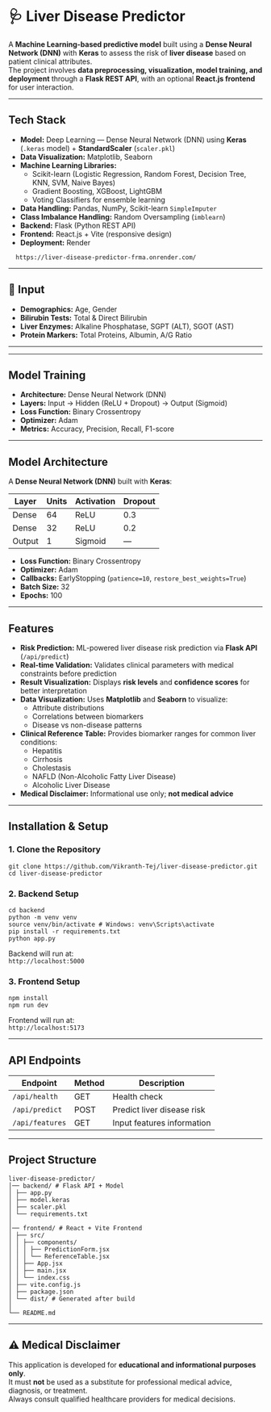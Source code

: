 # 🩺 Liver Disease Predictor

A **Machine Learning-based predictive model** built using a **Dense Neural Network (DNN)** with **Keras** to assess the risk of **liver disease** based on patient clinical attributes.  
The project involves **data preprocessing, visualization, model training, and deployment** through a **Flask REST API**, with an optional **React.js frontend** for user interaction.

---

##  Tech Stack
- **Model:** Deep Learning — Dense Neural Network (DNN) using **Keras** (`.keras` model) + **StandardScaler** (`scaler.pkl`)
- **Data Visualization:** Matplotlib, Seaborn
- **Machine Learning Libraries:**  
  - Scikit-learn (Logistic Regression, Random Forest, Decision Tree, KNN, SVM, Naive Bayes)
  - Gradient Boosting, XGBoost, LightGBM
  - Voting Classifiers for ensemble learning
- **Data Handling:** Pandas, NumPy, Scikit-learn `SimpleImputer`
- **Class Imbalance Handling:** Random Oversampling (`imblearn`)
- **Backend:** Flask (Python REST API)
- **Frontend:** React.js + Vite (responsive design)
- **Deployment:** Render
  
```
  https://liver-disease-predictor-frma.onrender.com/
```
---

## 🔬 Input
- **Demographics:** Age, Gender  
- **Bilirubin Tests:** Total & Direct Bilirubin  
- **Liver Enzymes:** Alkaline Phosphatase, SGPT (ALT), SGOT (AST)  
- **Protein Markers:** Total Proteins, Albumin, A/G Ratio  

---

 

---
## Model Training

- **Architecture:** Dense Neural Network (DNN)
- **Layers:** Input → Hidden (ReLU + Dropout) → Output (Sigmoid)
- **Loss Function:** Binary Crossentropy
- **Optimizer:** Adam
- **Metrics:** Accuracy, Precision, Recall, F1-score

---
## Model Architecture
A **Dense Neural Network (DNN)** built with **Keras**:

| Layer | Units | Activation | Dropout |
|-------|-------|------------|---------|
| Dense | 64    | ReLU       | 0.3     |
| Dense | 32    | ReLU       | 0.2     |
| Output| 1     | Sigmoid    | —       |

- **Loss Function:** Binary Crossentropy  
- **Optimizer:** Adam  
- **Callbacks:** EarlyStopping (`patience=10`, `restore_best_weights=True`)  
- **Batch Size:** 32  
- **Epochs:** 100  

---
##  Features
- **Risk Prediction:** ML-powered liver disease risk prediction via **Flask API** (`/api/predict`)
- **Real-time Validation:** Validates clinical parameters with medical constraints before prediction
- **Result Visualization:** Displays **risk levels** and **confidence scores** for better interpretation
- **Data Visualization:** Uses **Matplotlib** and **Seaborn** to visualize:
  - Attribute distributions
  - Correlations between biomarkers
  - Disease vs non-disease patterns
- **Clinical Reference Table:** Provides biomarker ranges for common liver conditions:
  - Hepatitis
  - Cirrhosis
  - Cholestasis
  - NAFLD (Non-Alcoholic Fatty Liver Disease)
  - Alcoholic Liver Disease
- **Medical Disclaimer:** Informational use only; **not medical advice**

---
##  Installation & Setup

### 1. Clone the Repository
```
git clone https://github.com/Vikranth-Tej/liver-disease-predictor.git
cd liver-disease-predictor
```

### 2. Backend Setup
```
cd backend
python -m venv venv
source venv/bin/activate # Windows: venv\Scripts\activate
pip install -r requirements.txt
python app.py

```
Backend will run at:  
 `http://localhost:5000`

### 3. Frontend Setup
```
npm install
npm run dev

```

Frontend will run at:  
 `http://localhost:5173`

---

##  API Endpoints

| Endpoint        | Method | Description                  |
|-----------------|--------|------------------------------|
| `/api/health`   | GET    | Health check                 |
| `/api/predict`  | POST   | Predict liver disease risk   |
| `/api/features` | GET    | Input features information   |


---

##  Project Structure
```
liver-disease-predictor/
│── backend/ # Flask API + Model
│ ├── app.py
│ ├── model.keras
│ ├── scaler.pkl
│ └── requirements.txt
│
│── frontend/ # React + Vite Frontend
│ ├── src/
│ │ ├── components/
│ │ │ ├── PredictionForm.jsx
│ │ │ └── ReferenceTable.jsx
│ │ ├── App.jsx
│ │ ├── main.jsx
│ │ └── index.css
│ ├── vite.config.js
│ ├── package.json
│ └── dist/ # Generated after build
│
└── README.md

```
---

## ⚠️ Medical Disclaimer
This application is developed for **educational and informational purposes only**.  
It must **not** be used as a substitute for professional medical advice, diagnosis, or treatment.  
Always consult qualified healthcare providers for medical decisions.



